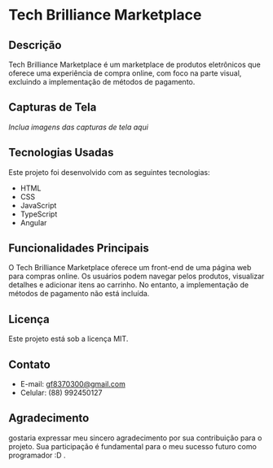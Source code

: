 # Tech Brilliance Marketplace

## Descrição

Tech Brilliance Marketplace é um marketplace de produtos eletrônicos que oferece uma experiência de compra online, com foco na parte visual, excluindo a implementação de métodos de pagamento.

## Capturas de Tela

*Inclua imagens das capturas de tela aqui*

## Tecnologias Usadas

Este projeto foi desenvolvido com as seguintes tecnologias:

- HTML
- CSS
- JavaScript
- TypeScript
- Angular

## Funcionalidades Principais

O Tech Brilliance Marketplace oferece um front-end de uma página web para compras online. Os usuários podem navegar pelos produtos, visualizar detalhes e adicionar itens ao carrinho. No entanto, a implementação de métodos de pagamento não está incluída.

## Licença

Este projeto está sob a licença MIT.

## Contato

- E-mail: gf8370300@gmail.com
- Celular: (88) 992450127

## Agradecimento

 gostaria expressar meu sincero agradecimento por sua contribuição para o projeto. Sua participação é fundamental para o meu sucesso futuro como programador :D .